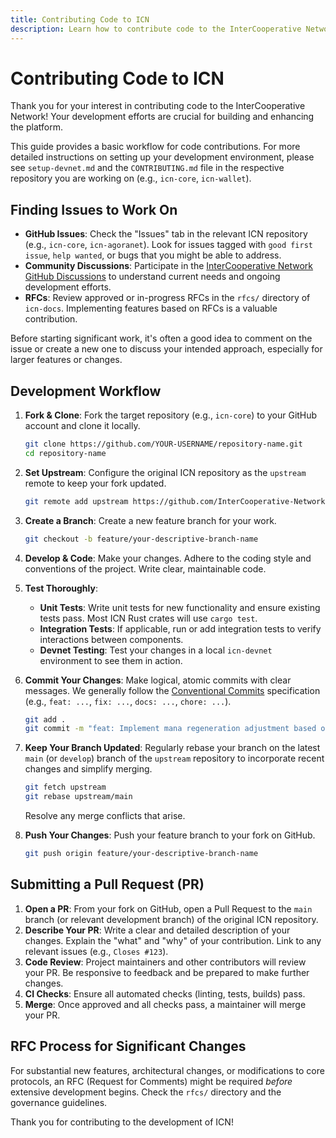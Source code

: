 ```yaml
---
title: Contributing Code to ICN
description: Learn how to contribute code to the InterCooperative Network project.
---
```


# Contributing Code to ICN

Thank you for your interest in contributing code to the InterCooperative Network! Your development efforts are crucial for building and enhancing the platform.

This guide provides a basic workflow for code contributions. For more detailed instructions on setting up your development environment, please see `setup-devnet.md` and the `CONTRIBUTING.md` file in the respective repository you are working on (e.g., `icn-core`, `icn-wallet`).

## Finding Issues to Work On

*   **GitHub Issues**: Check the "Issues" tab in the relevant ICN repository (e.g., `icn-core`, `icn-agoranet`). Look for issues tagged with `good first issue`, `help wanted`, or bugs that you might be able to address.
*   **Community Discussions**: Participate in the [InterCooperative Network GitHub Discussions](https://github.com/orgs/InterCooperative-Network/discussions) to understand current needs and ongoing development efforts.
*   **RFCs**: Review approved or in-progress RFCs in the `rfcs/` directory of `icn-docs`. Implementing features based on RFCs is a valuable contribution.

Before starting significant work, it's often a good idea to comment on the issue or create a new one to discuss your intended approach, especially for larger features or changes.

## Development Workflow

1.  **Fork & Clone**: Fork the target repository (e.g., `icn-core`) to your GitHub account and clone it locally.
    ```bash
    git clone https://github.com/YOUR-USERNAME/repository-name.git
    cd repository-name
    ```

2.  **Set Upstream**: Configure the original ICN repository as the `upstream` remote to keep your fork updated.
    ```bash
    git remote add upstream https://github.com/InterCooperative-Network/repository-name.git
    ```

3.  **Create a Branch**: Create a new feature branch for your work.
    ```bash
    git checkout -b feature/your-descriptive-branch-name
    ```

4.  **Develop & Code**: Make your changes. Adhere to the coding style and conventions of the project. Write clear, maintainable code.

5.  **Test Thoroughly**:
    *   **Unit Tests**: Write unit tests for new functionality and ensure existing tests pass. Most ICN Rust crates will use `cargo test`.
    *   **Integration Tests**: If applicable, run or add integration tests to verify interactions between components.
    *   **Devnet Testing**: Test your changes in a local `icn-devnet` environment to see them in action.

6.  **Commit Your Changes**: Make logical, atomic commits with clear messages. We generally follow the [Conventional Commits](https://www.conventionalcommits.org/) specification (e.g., `feat: ...`, `fix: ...`, `docs: ...`, `chore: ...`).
    ```bash
    git add .
    git commit -m "feat: Implement mana regeneration adjustment based on reputation"
    ```

7.  **Keep Your Branch Updated**: Regularly rebase your branch on the latest `main` (or `develop`) branch of the `upstream` repository to incorporate recent changes and simplify merging.
    ```bash
    git fetch upstream
    git rebase upstream/main
    ```
    Resolve any merge conflicts that arise.

8.  **Push Your Changes**: Push your feature branch to your fork on GitHub.
    ```bash
    git push origin feature/your-descriptive-branch-name
    ```

## Submitting a Pull Request (PR)

1.  **Open a PR**: From your fork on GitHub, open a Pull Request to the `main` branch (or relevant development branch) of the original ICN repository.
2.  **Describe Your PR**: Write a clear and detailed description of your changes. Explain the "what" and "why" of your contribution. Link to any relevant issues (e.g., `Closes #123`).
3.  **Code Review**: Project maintainers and other contributors will review your PR. Be responsive to feedback and be prepared to make further changes.
4.  **CI Checks**: Ensure all automated checks (linting, tests, builds) pass.
5.  **Merge**: Once approved and all checks pass, a maintainer will merge your PR.

## RFC Process for Significant Changes

For substantial new features, architectural changes, or modifications to core protocols, an RFC (Request for Comments) might be required *before* extensive development begins. Check the `rfcs/` directory and the governance guidelines.

Thank you for contributing to the development of ICN! 